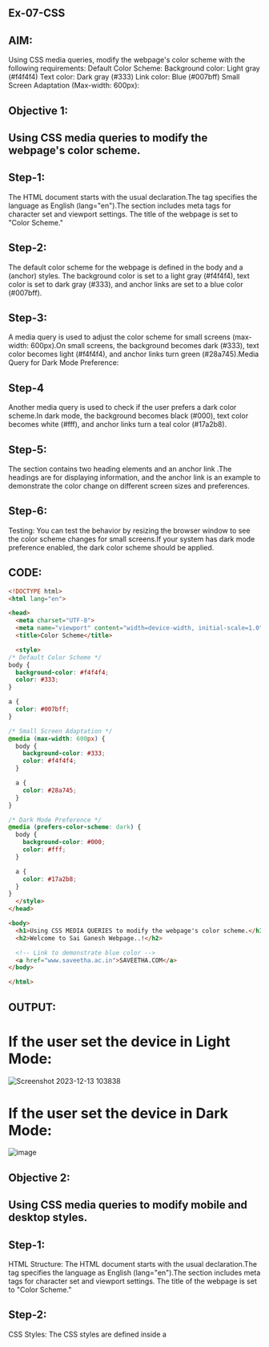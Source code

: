 ## Ex-07-CSS

## AIM:
Using CSS media queries, modify the webpage's color scheme with the following requirements:
Default Color Scheme:
Background color: Light gray (#f4f4f4)
Text color: Dark gray (#333)
Link color: Blue (#007bff)
Small Screen Adaptation (Max-width: 600px):
## Objective 1:
## Using CSS media queries to modify the webpage's color scheme.

## Step-1:

The HTML document starts with the usual <!DOCTYPE html> declaration.The <html> tag specifies the language as English (lang="en").The <head> section includes meta tags for character set and viewport settings.
The title of the webpage is set to "Color Scheme."

## Step-2:

The default color scheme for the webpage is defined in the body and a (anchor) styles. The background color is set to a light gray (#f4f4f4), text color is set to dark gray (#333), and anchor links are set to a blue color (#007bff).

## Step-3:

A media query is used to adjust the color scheme for small screens (max-width: 600px).On small screens, the background becomes dark (#333), text color becomes light (#f4f4f4), and anchor links turn green (#28a745).Media Query for Dark Mode Preference:

## Step-4
Another media query is used to check if the user prefers a dark color scheme.In dark mode, the background becomes black (#000), text color becomes white (#fff), and anchor links turn a teal color (#17a2b8).

## Step-5:

The <body> section contains two heading elements and an anchor link .The headings are for displaying information, and the anchor link is an example to demonstrate the color change on different screen sizes and preferences.

## Step-6:
Testing:
You can test the behavior by resizing the browser window to see the color scheme changes for small screens.If your system has dark mode preference enabled, the dark color scheme should be applied.
## CODE:
```html
<!DOCTYPE html>
<html lang="en">

<head>
  <meta charset="UTF-8">
  <meta name="viewport" content="width=device-width, initial-scale=1.0">
  <title>Color Scheme</title>

  <style>
/* Default Color Scheme */
body {
  background-color: #f4f4f4;
  color: #333;
}

a {
  color: #007bff;
}

/* Small Screen Adaptation */
@media (max-width: 600px) {
  body {
    background-color: #333;
    color: #f4f4f4;
  }

  a {
    color: #28a745;
  }
}

/* Dark Mode Preference */
@media (prefers-color-scheme: dark) {
  body {
    background-color: #000;
    color: #fff;
  }

  a {
    color: #17a2b8;
  }
}
  </style>
</head>

<body>
  <h1>Using CSS MEDIA QUERIES to modify the webpage's color scheme.</h1>
  <h2>Welcome to Sai Ganesh Webpage..!</h2>

  <!-- Link to demonstrate blue color -->
  <a href="www.saveetha.ac.in">SAVEETHA.COM</a>
</body>

</html>
```

## OUTPUT:
# If the user set the device in Light Mode:
![Screenshot 2023-12-13 103838](https://github.com/saiganesh2006/ODD2023-WT-Ex-07-CSS/assets/145742342/4c664514-ec21-44ea-a4ea-2189046d9932)

# If the user set the device in Dark Mode:
![image](https://github.com/saiganesh2006/ODD2023-WT-Ex-07-CSS/assets/145742342/56629fda-2ce4-430b-9468-99e9cfadd7bb)

## Objective 2:
## Using CSS media queries to modify mobile and desktop styles.

## Step-1:
HTML Structure:
The HTML document starts with the usual <!DOCTYPE html> declaration.The <html> tag specifies the language as English (lang="en").The <head> section includes meta tags for character set and viewport settings.
The title of the webpage is set to "Color Scheme."

## Step-2:
CSS Styles:
The CSS styles are defined inside a <style> tag in the <head> section.Styles for desktop devices are defined initially, setting the font size, background color, and text color for the body. A container class is defined for styling a central content container with a maximum width, padding, background color, border, and box shadow.Class selectors like .container, .device-specific, and .device-specific2 are used to target specific HTML elements for styling.

## Step-3:
Media Query for Mobile Devices:
A media query (@media screen and (max-width: 599px)) is used to apply different styles for mobile devices with a width less than 600px.Inside the media query, the font size, background color, and text color for the body are adjusted for smaller screens.The styles for the .container class are modified, reducing padding, changing the background color, removing the box shadow, and adjusting the border.Two additional classes, .device-specific and .device-specific2, are defined with specific styles (bold and different colors) to demonstrate how styles can be tailored for mobile devices.

## Step-4:
To observe the responsive design, you can resize the browser window or use a developer tool to simulate different device widths.Notice how the styles change when the screen width is less than 600px, reflecting a mobile-friendly design.

## Step-5:
Testing:
To observe the responsive design, you can resize the browser window or use a developer tool to simulate different device widths.Notice how the styles change when the screen width is less than 600px, reflecting a mobile-friendly design.
## CODE:
```html
<!DOCTYPE html>
<html lang="en">
<head>
  <meta charset="UTF-8">
  <meta name="viewport" content="width=device-width, initial-scale=1.0">
  <style type="text/css">
    /* Styles for desktop devices */
    body {
      font-size: 16px;
      background-color: #f2f2f2;
      color: #333;
    }

    .container {
      max-width: 960px;
      margin: 0 auto;
      padding: 20px;
      background-color: #fff;
      border: 1px solid #ddd;
      box-shadow: 0 0 10px rgba(0, 0, 0, 0.1);
    }

    /* Media query for mobile devices with width less than 600px */
    @media screen and (max-width: 599px) {
      body {
        font-size: 14px;
        background-color: #e6e6e6;
        color: #555;
      }

      .container {
        padding: 10px;
        background-color: #f9f9f9;
        border: 1px solid #ccc;
        box-shadow: none;
      }

      .device-specific {
        font-weight: bold;
        color: #ff5733;
      }
      .device-specific2 {
        font-weight: bold;
        color:blue;
      }
    }
  </style>
  <title>Responsive Design Example</title>
</head>
<body>
  <div class="container">
    <h1>Responsive Design Example</h1>
    <p>This is some text that will be visible on all devices. The background color and font size will change based on the screen width.</p>
    <p class="device-specific">This text will have different styles on different devices. It's now bold and has a different color on mobile devices.</p>
    <h2 class="device-specific2">Welcome to Sai Ganesh Webpage..!</h2>
  </div>
</body>
</html>


```
## OUTPUT:
# If the user was using the large screens like laptops,pc's:
-![Screenshot 2023-12-13 105048](https://github.com/saiganesh2006/ODD2023-WT-Ex-07-CSS/assets/145742342/b6f1e5db-f5e8-4783-a642-8bf5d4f8196a)

# If the user was using the small screens like mobile:
![WhatsApp Image 2023-12-13 at 10 52 30_74b09348](https://github.com/saiganesh2006/ODD2023-WT-Ex-07-CSS/assets/145742342/6230db2e-e4c3-4a1e-95db-876085e3db91)

## Ojective 3:
## Using CSS media queries to represent orientation scheme.

## Step-1:

The HTML document starts with the usual <!DOCTYPE html> declaration.The <html> tag specifies the language as English (lang="en").The <head> section includes meta tags for character set and viewport settings.
The title of the webpage is set to "Color Scheme."

## Step-2:
CSS Styles:
The CSS styles are defined inside a <style> tag in the <head> section.Two media queries (@media (orientation: portrait) and @media (orientation: landscape)) are used to apply different styles based on the orientation of the device.

## Step-3:
Portrait Orientation Styles:
Inside the @media (orientation: portrait) query, the background color of the body is set to a light blue (#e6f7ff). This will be applied when the device is in portrait orientation.
Landscape Orientation Styles:
Inside the @media (orientation: landscape) query, the background color of the body is set to a light purple (rebeccapurple). This will be applied when the device is in landscape orientation.

## Step-4:
Orientation Media Queries:
The orientation media query is used to check whether the device is in portrait or landscape orientation.When the device is in portrait mode, the styles within @media (orientation: portrait) are applied.When the device is in landscape mode, the styles within @media (orientation: landscape) are applied.

## Step-5:
Testing:
To observe the changes based on orientation, you can view the webpage on a device with the capability to change orientations (such as a smartphone or tablet) or use a browser's developer tools to simulate different orientations.
## CODE:
```html
<!DOCTYPE html>
<html lang="en">

<head>
  <meta charset="UTF-8">
  <meta name="viewport" content="width=device-width, initial-scale=1.0">
  <title>Orientation Scheme</title>

  <style>
/* Styles for portrait orientation */
@media (orientation: portrait) {
  body {
    background-color: #e6f7ff; /* Light blue background for portrait orientation */
  }

}

/* Styles for landscape orientation */
@media (orientation: landscape) {
  body {
    background-color: rebeccapurple; /* Light red background for landscape orientation */
  }

}

  </style>
</head>

<body>
  <h1>Orientation based on media curies</h1>
  <h2>Wwelcome to Sai Ganesh Web page..!</h2>


</body>

</html>
```
## OUTPUT:
# Webpage's background colour is purple when opened on landscape orientation (pc):
![image](https://github.com/saiganesh2006/ODD2023-WT-Ex-07-CSS/assets/145742342/474679fa-6a86-4c50-aeda-01c642cd073a)
# Webpage's background colour changes to light green when opened on portriat orientation (mobile phone):
![WhatsApp Image 2023-12-13 at 11 05 33_16393f64](https://github.com/saiganesh2006/ODD2023-WT-Ex-07-CSS/assets/145742342/7ed6507e-5e04-4368-91f4-327c47ef9101)

## Objective 4:
## Responsive Typography using CSS Media queries

## Step-1:
The HTML document starts with the usual <!DOCTYPE html> declaration.The <html> tag specifies the language as English (lang="en").The <head> section includes meta tags for character set and viewport settings.
The title of the webpage is set to "Color Scheme."

## Step-2:
CSS Styles:
The CSS styles are defined inside a <style> tag in the <head> section.Default styles for all devices are specified, including a base font size of 16px, a line height of 1.6, and a margin of 20px for the body.

## Step-3:
Media Queries:
There are two media queries used to make the typography responsive to different screen widths:
The first media query (@media screen and (min-width: 600px) and (max-width: 899px)) targets devices with a width between 600px and 899px. It adjusts the font size to 18px and the line height to 1.5 for the body.
The second media query (@media screen and (min-width: 900px)) targets devices with a width of 900px and above. It adjusts the font size to 20px and the line height to 1.4 for the body.

## Step-4:
Responsive Typography:
The responsive typography is achieved by using media queries to adjust the font size and line height based on the screen width.As the screen width changes, the font size and line height of the text in the body will dynamically adapt to provide a better reading experience on different devices.

## Step-5:
Testing:
You can test the responsiveness of the typography by resizing the browser window or using browser developer tools to simulate different device widths.Observe how the font size and line height change according to the specified media query conditions.

## CODE:
```html
<!DOCTYPE html>
<html lang="en">
<head>
  <meta charset="UTF-8">
  <meta name="viewport" content="width=device-width, initial-scale=1.0">
  <style type="text/css">
    /* Default styles for all devices */
    body {
      font-size: 16px;
      line-height: 1.6;
      margin: 20px;
    }

    /* Media query for devices with width between 600px and 899px */
    @media screen and (min-width: 600px) and (max-width: 899px) {
      body {
        font-size: 18px;
        line-height: 1.5;
      }
    }

    /* Media query for devices with width 900px and above */
    @media screen and (min-width: 900px) {
      body {
        font-size: 20px;
        line-height: 1.4;
      }
    }
  </style>
  <title>Responsive Typography Example</title>
</head>
<body>
  <h1>Responsive Typography Example</h1>
  <p>
    This is some text on the webpage. The font size and line spacing will adjust based on the screen width.
  </p>
 <h2>Welcome to Sai Ganesh Webpage..!</h2>
</body>
</html>
```
## OUTPUT:
# If the user open it larger devices like pc
![Screenshot 2023-12-13 112553](https://github.com/saiganesh2006/ODD2023-WT-Ex-07-CSS/assets/145742342/1d0c25ef-8b3f-47c8-944e-becd7e701a1c)
# If user open it in mobile phones
![WhatsApp Image 2023-12-13 at 11 36 15_48b18792](https://github.com/saiganesh2006/ODD2023-WT-Ex-07-CSS/assets/145742342/65398b05-1c86-41e2-ac3b-d03eba7d9f4e)

## Objective 5:
## Print-friendly styles for web pages using CSS media quries

## Step-1:
The HTML document starts with the usual <!DOCTYPE html> declaration.The <html> tag specifies the language as English (lang="en").The <head> section includes meta tags for character set and viewport settings.
The title of the webpage is set to "Color Scheme."
## Step-2:
CSS Styles:
The CSS styles are defined inside a <style> tag in the <head> section.Default styles for the webpage are specified, including a light gray background for the body, dark gray text color, and a blue color for links.
Non-Essential Element Styling:
The class .non-essential is defined with a display: block; property, making elements with this class visible by default.

## Step-3:
Media Query for Print Styles:
A media query (@media print) is used to define styles specifically for printing.Inside the print media query, background color, text color, and link color are adjusted to be more suitable for printing (white background, black text, and cyan links).The .non-essential class has a display: none; property within the print media query, hiding non-essential elements when printing.

## Step-4:
Print-friendly Styles:
The purpose of this code is to provide a print-friendly version of the webpage by adjusting styles when the page is printed.The print styles are designed to optimize the content for a printed document, with changes to background color, text color, link color, and the visibility of non-essential elements.

## Step-5:
Testing Print Styles:
You can test the print-friendly styles by using the browser's print functionality or a print preview. Observe how the styles change when preparing to print the webpage.

## CODE:
```html
<!DOCTYPE html>
<html lang="en">

<head>
  <meta charset="UTF-8">
  <meta name="viewport" content="width=device-width, initial-scale=1.0">
  <title>Print-friendly Styles</title>

  <style>
    /* Default styles for the webpage */
    body {
      background-color: #f4f4f4; /* Light gray background */
      color: #333; /* Dark gray text color */
    }

    a {
      color: #007bff; /* Blue link color */
    }

    .non-essential {
      display: block; /* Visible by default */
    }

    /* Media query for print styles */
    @media print {
      body {
        background-color: #fff; /* White background for printing */
        color: #000; /* Black text color for printing */
      }

      a {
        color: #17a2b8; /* Cyan link color for printing */
      }

      .non-essential {
        display: none; /* Hide non-essential elements for printing */
      }

    }
  </style>
</head>

<body>
  <h1>Print-friendly Styles Example</h1>
  <p>This is the content of your webpage.</p>
  <p class="non-essential">This is a non-essential element.</p>
  <h2>Welcome to Sai Ganesh webpage..!</h2>
</body>

</html>
```

## OUTPUT:
# When we open webpage in view-mode:
![image](https://github.com/saiganesh2006/ODD2023-WT-Ex-07-CSS/assets/145742342/afc0e0f8-da06-4f9b-9ca7-24fc3a4757a8)
# When we set to get print of webpage:
![image](https://github.com/saiganesh2006/ODD2023-WT-Ex-07-CSS/assets/145742342/d3961b29-b1b3-4f17-8e4f-96364cca63d0)

# Objective 6:
# Dark mode Implementation using CSS media queries

## Step-1:
The HTML document starts with the usual <!DOCTYPE html> declaration.The <html> tag specifies the language as English (lang="en").The <head> section includes meta tags for character set and viewport settings.
The title of the webpage is set to "Color Scheme."

## Step-2:
CSS Styles:
The CSS styles are defined inside a <style> tag in the <head> section.Default styles for the webpage are specified, including a light gray background for the body and dark gray text color.

## Step-3:
Dark Mode Media Query:
A media query (@media (prefers-color-scheme: dark)) is used to detect the user's system preference for dark mode.Inside the dark mode media query, background color and text color are adjusted to create a dark mode appearance (black background and white text).

## Step-4
Adaptive Color Scheme:
The purpose of this code is to create an adaptive color scheme that changes based on the user's system preference for dark mode.The default color scheme is set, and if the user has a preference for dark mode, the styles inside the dark mode media query are applied.

## Step-5:
Testing Dark Mode:
You can test the dark mode by toggling your system's dark mode setting (if your system supports it). Alternatively, you can use browser developer tools to simulate a dark mode preference.Observe how the color scheme of the webpage changes when dark mode is enabled.

## CODE:
```html
<!DOCTYPE html>
<html lang="en">

<head>
  <meta charset="UTF-8">
  <meta name="viewport" content="width=device-width, initial-scale=1.0">
  <title>Dark Mode Example</title>

  <style>
    /* Default color scheme for light mode */
    body {
      background-color: #f4f4f4; /* Light gray background */
      color: #333; /* Dark gray text color */
    }

    /* Additional styles for light mode as needed */

    /* Dark mode preference */
    @media (prefers-color-scheme: dark) {
      body {
        background-color: #000; /* Dark background for dark mode */
        color: #fff; /* Light text color for dark mode */
      }

    }
  </style>
</head>

<body>
  <h1>Dark Mode Example</h1>
  <p>This webpage dynamically adapts to the user's system preference for dark mode.</p>
  <p>Toggle your system's dark mode setting to see the changes!</p>
  <h2>Welcome to Sai Ganesh Webpage..!</h2>
</body>

</html>
```

## OUTPUT:
# Webpage is Displayed in light mode when device is running on light theme
![image](https://github.com/saiganesh2006/ODD2023-WT-Ex-07-CSS/assets/145742342/fc740a1a-2799-40fb-8732-975998e79b32)

# Webpage is Displayed in dark mode when deivce is running on dark mode
![Screenshot 2023-12-13 151701](https://github.com/saiganesh2006/ODD2023-WT-Ex-07-CSS/assets/145742342/5588efcd-8925-4813-bf7d-e65605bd4366)

## RESULT:
## Therefore, functionalities of CSS media queries are clearly demonstrated using examples for each type.

## DEVELOPED BY: D.B.V.SAI GANESH
## REGISTER NUMBER: 212223240025
